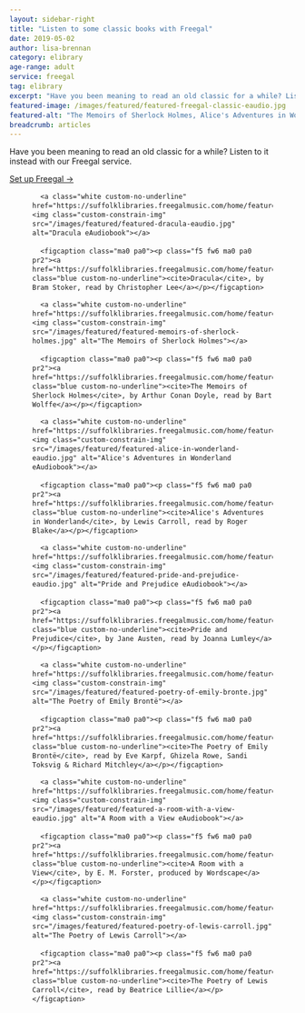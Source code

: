 ```yaml
---
layout: sidebar-right
title: "Listen to some classic books with Freegal"
date: 2019-05-02
author: lisa-brennan
category: elibrary
age-range: adult
service: freegal
tag: elibrary
excerpt: "Have you been meaning to read an old classic for a while? Listen to it instead with our Freegal service."
featured-image: /images/featured/featured-freegal-classic-eaudio.jpg
featured-alt: "The Memoirs of Sherlock Holmes, Alice's Adventures in Wonderland"
breadcrumb: articles
---
```


Have you been meaning to read an old classic for a while? Listen to it instead with our Freegal service.

[Set up Freegal &rarr;](/elibrary/freegal/)

<div class="custom-flex-container">

  <figure class="custom-flex-row-4 pv2">

      <a class="white custom-no-underline" href="https://suffolklibraries.freegalmusic.com/home/featured/audiobooks/308004/2"><img class="custom-constrain-img" src="/images/featured/featured-dracula-eaudio.jpg" alt="Dracula eAudiobook"></a>

      <figcaption class="ma0 pa0"><p class="f5 fw6 ma0 pa0 pr2"><a href="https://suffolklibraries.freegalmusic.com/home/featured/audiobooks/308004/2" class="blue custom-no-underline"><cite>Dracula</cite>, by Bram Stoker, read by Christopher Lee</a></p></figcaption>

  </figure>

  <figure class="custom-flex-row-4 pv2">

      <a class="white custom-no-underline" href="https://suffolklibraries.freegalmusic.com/home/featured/audiobooks/888003992627/2"><img class="custom-constrain-img" src="/images/featured/featured-memoirs-of-sherlock-holmes.jpg" alt="The Memoirs of Sherlock Holmes"></a>

      <figcaption class="ma0 pa0"><p class="f5 fw6 ma0 pa0 pr2"><a href="https://suffolklibraries.freegalmusic.com/home/featured/audiobooks/888003992627/2" class="blue custom-no-underline"><cite>The Memoirs of Sherlock Holmes</cite>, by Arthur Conan Doyle, read by Bart Wolffe</a></p></figcaption>

  </figure>

  <figure class="custom-flex-row-4 pv2">

      <a class="white custom-no-underline" href="https://suffolklibraries.freegalmusic.com/home/featured/audiobooks/353003/2"><img class="custom-constrain-img" src="/images/featured/featured-alice-in-wonderland-eaudio.jpg" alt="Alice's Adventures in Wonderland eAudiobook"></a>

      <figcaption class="ma0 pa0"><p class="f5 fw6 ma0 pa0 pr2"><a href="https://suffolklibraries.freegalmusic.com/home/featured/audiobooks/353003/2" class="blue custom-no-underline"><cite>Alice's Adventures in Wonderland</cite>, by Lewis Carroll, read by Roger Blake</a></p></figcaption>

  </figure>

  <figure class="custom-flex-row-4 pv2">

      <a class="white custom-no-underline" href="https://suffolklibraries.freegalmusic.com/home/featured/audiobooks/352992/2"><img class="custom-constrain-img" src="/images/featured/featured-pride-and-prejudice-eaudio.jpg" alt="Pride and Prejudice eAudiobook"></a>

      <figcaption class="ma0 pa0"><p class="f5 fw6 ma0 pa0 pr2"><a href="https://suffolklibraries.freegalmusic.com/home/featured/audiobooks/352992/2" class="blue custom-no-underline"><cite>Pride and Prejudice</cite>, by Jane Austen, read by Joanna Lumley</a></p></figcaption>

  </figure>

  <figure class="custom-flex-row-4 pv2">

      <a class="white custom-no-underline" href="https://suffolklibraries.freegalmusic.com/home/featured/audiobooks/888003149274/2"><img class="custom-constrain-img" src="/images/featured/featured-poetry-of-emily-bronte.jpg" alt="The Poetry of Emily Brontë"></a>

      <figcaption class="ma0 pa0"><p class="f5 fw6 ma0 pa0 pr2"><a href="https://suffolklibraries.freegalmusic.com/home/featured/audiobooks/888003149274/2" class="blue custom-no-underline"><cite>The Poetry of Emily Brontë</cite>, read by Eve Karpf, Ghizela Rowe, Sandi Toksvig & Richard Mitchley</a></p></figcaption>

  </figure>

  <figure class="custom-flex-row-4 pv2">

      <a class="white custom-no-underline" href="https://suffolklibraries.freegalmusic.com/home/featured/audiobooks/889176198915/2"><img class="custom-constrain-img" src="/images/featured/featured-a-room-with-a-view-eaudio.jpg" alt="A Room with a View eAudiobook"></a>

      <figcaption class="ma0 pa0"><p class="f5 fw6 ma0 pa0 pr2"><a href="https://suffolklibraries.freegalmusic.com/home/featured/audiobooks/889176198915/2" class="blue custom-no-underline"><cite>A Room with a View</cite>, by E. M. Forster, produced by Wordscape</a></p></figcaption>

  </figure>

  <figure class="custom-flex-row-4 pv2">

      <a class="white custom-no-underline" href="https://suffolklibraries.freegalmusic.com/home/featured/audiobooks/375078/2"><img class="custom-constrain-img" src="/images/featured/featured-poetry-of-lewis-carroll.jpg" alt="The Poetry of Lewis Carroll"></a>

      <figcaption class="ma0 pa0"><p class="f5 fw6 ma0 pa0 pr2"><a href="https://suffolklibraries.freegalmusic.com/home/featured/audiobooks/375078/2" class="blue custom-no-underline"><cite>The Poetry of Lewis Carroll</cite>, read by Beatrice Lillie</a></p></figcaption>

  </figure>

</div>
